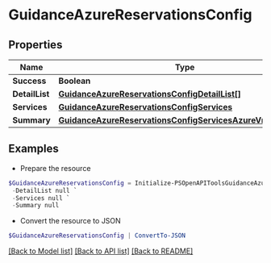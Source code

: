 # GuidanceAzureReservationsConfig
## Properties

Name | Type | Description | Notes
------------ | ------------- | ------------- | -------------
**Success** | **Boolean** |  | [optional] 
**DetailList** | [**GuidanceAzureReservationsConfigDetailList[]**](GuidanceAzureReservationsConfigDetailList.md) |  | [optional] 
**Services** | [**GuidanceAzureReservationsConfigServices**](GuidanceAzureReservationsConfigServices.md) |  | [optional] 
**Summary** | [**GuidanceAzureReservationsConfigServicesAzureVmsSummary**](GuidanceAzureReservationsConfigServicesAzureVmsSummary.md) |  | [optional] 

## Examples

- Prepare the resource
```powershell
$GuidanceAzureReservationsConfig = Initialize-PSOpenAPIToolsGuidanceAzureReservationsConfig  -Success null `
 -DetailList null `
 -Services null `
 -Summary null
```

- Convert the resource to JSON
```powershell
$GuidanceAzureReservationsConfig | ConvertTo-JSON
```

[[Back to Model list]](../README.md#documentation-for-models) [[Back to API list]](../README.md#documentation-for-api-endpoints) [[Back to README]](../README.md)

